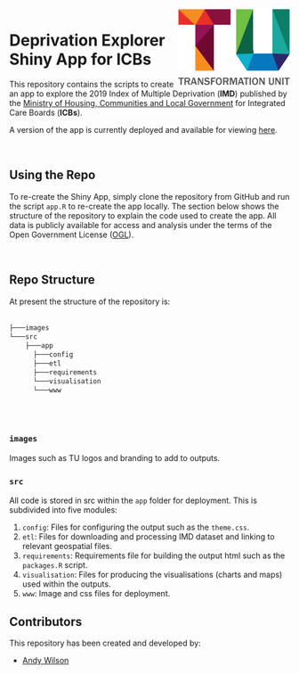 <img src="images/TU_logo_large.png" alt="TU logo" width="200" align="right"/>

# Deprivation Explorer Shiny App for ICBs
This repository contains the scripts to create an app to explore the 2019 Index of Multiple Deprivation (**IMD**) published by the [Ministry of Housing, Communities and Local Government](https://www.gov.uk/government/statistics/english-indices-of-deprivation-2019) for Integrated Care Boards (**ICBs**).

A version of the app is currently deployed and available for viewing [here](https://nhs-tu-andy-wilson.shinyapps.io/ICB_Deprivation_Explorer/).

<br/>

## Using the Repo
To re-create the Shiny App, simply clone the repository from GitHub and run the script `app.R` to re-create the app locally. The section below shows the structure of the repository to explain the code used to create the app. All data is publicly available for access and analysis under the terms of the Open Government License ([OGL](https://www.nationalarchives.gov.uk/doc/open-government-licence/version/3/)).

<br>

## Repo Structure

At present the structure of the repository is:

``` plaintext

├───images
└───src
    ├───app
      ├───config
      ├───etl
      ├───requirements
      └───visualisation
      └───www
    
```

<br/>

### `images`

Images such as TU logos and branding to add to outputs.

### `src`

All code is stored in src within the `app` folder for deployment. This is subdivided into five modules:

1. `config`: Files for configuring the output such as the `theme.css`.
2. `etl`: Files for downloading and processing IMD dataset and linking to relevant geospatial files.
3. `requirements`: Requirements file for building the output html such as the `packages.R` script.
4. `visualisation`: Files for producing the visualisations (charts and maps) used within the outputs.
5. `www`: Image and css files for deployment.

## Contributors

This repository has been created and developed by:

-   [Andy Wilson](https://github.com/ASW-Analyst)